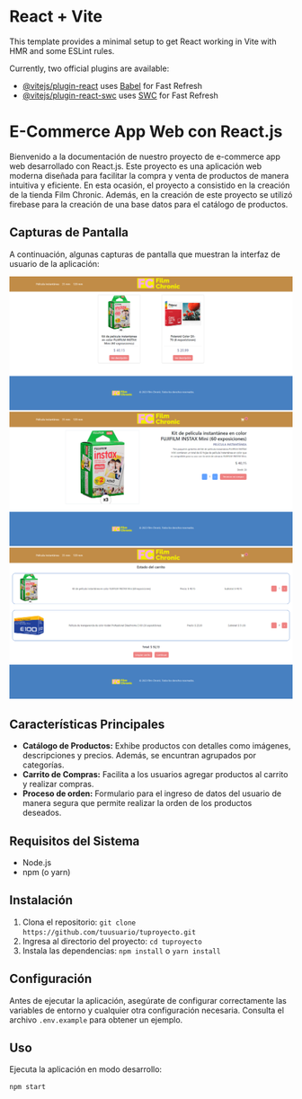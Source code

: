 # React + Vite

This template provides a minimal setup to get React working in Vite with HMR and some ESLint rules.

Currently, two official plugins are available:

- [@vitejs/plugin-react](https://github.com/vitejs/vite-plugin-react/blob/main/packages/plugin-react/README.md) uses [Babel](https://babeljs.io/) for Fast Refresh
- [@vitejs/plugin-react-swc](https://github.com/vitejs/vite-plugin-react-swc) uses [SWC](https://swc.rs/) for Fast Refresh


# E-Commerce App Web con React.js

Bienvenido a la documentación de nuestro proyecto de e-commerce app web desarrollado con React.js. Este proyecto es una aplicación web moderna diseñada para facilitar la compra y venta de productos de manera intuitiva y eficiente. En esta ocasión, el proyecto a consistido en la creación de la tienda Film Chronic. Además, en la creación de este proyecto se utilizó firebase para la creación de una base datos para el catálogo de productos.

## Capturas de Pantalla

A continuación, algunas capturas de pantalla que muestran la interfaz de usuario de la aplicación:

<img src="./src/assets/screenshots/screenshot_a.png" alt="Captura de Pantalla de la oferta de productos" width="800"/>

<img src="./src/assets/screenshots/screenshot_b.png" alt="Captura de Pantalla del detalle de producto" width="800"/>

<img src="./src/assets/screenshots/screenshot_c.png" alt="Captura de Pantalla del carrito de compra" width="800"/>

## Características Principales

- **Catálogo de Productos:** Exhibe productos con detalles como imágenes, descripciones y precios. Además, se encuntran agrupados por categorías.
- **Carrito de Compras:** Facilita a los usuarios agregar productos al carrito y realizar compras.
- **Proceso de orden:** Formulario para el ingreso de datos del usuario de manera segura que permite realizar la orden de los productos deseados.


## Requisitos del Sistema

- Node.js
- npm (o yarn)

## Instalación

1. Clona el repositorio: `git clone https://github.com/tuusuario/tuproyecto.git`
2. Ingresa al directorio del proyecto: `cd tuproyecto`
3. Instala las dependencias: `npm install` o `yarn install`

## Configuración

Antes de ejecutar la aplicación, asegúrate de configurar correctamente las variables de entorno y cualquier otra configuración necesaria. Consulta el archivo `.env.example` para obtener un ejemplo.

## Uso

Ejecuta la aplicación en modo desarrollo:

```bash
npm start